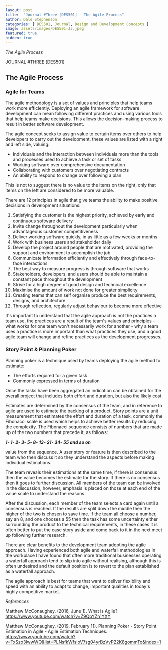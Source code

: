 ```yaml
---
layout: post
title:  "Journal #Three [DES501] - The Agile Process" 
author: Dale Stephenson
categories: [ DES501, Journal, Design and Development Concepts ]
image: assets/images/DES501-J3.jpeg
featured: true
hidden: true
---
```

<i>The Agile Process</i>

JOURNAL #THREE [DES501]

<h2>The Agile Process</h2>

<h3>Agile for Teams</h3>

The agile methodology is a set of values and principles that help teams work more efficiently. Deploying an agile framework for software development can mean following different practices and using various tools that help teams make decisions. This allows the decision-making process to result in better software development.

The agile concept seeks to assign value to certain items over others to help developers to carry out the development, these values are listed with a right and left side, valuing:

- Individuals and the interaction between individuals more than the tools and processes used to achieve a task or set of tasks
- Working software over comprehensive documentation
- Collaborating with customers over negotiating contracts
- An ability to respond to change over following a plan

This is not to suggest there is no value to the items on the right, only that items on the left are considered to be more valuable.

There are 12 principles in agile that give teams the ability to make positive decisions in development situations:

1. Satisfying the customer is the highest priority, achieved by early and continuous software delivery
2. Invite change throughout the development particularly when advantageous customer competitiveness 
3. Deliver working software quickly, in as little as a few weeks or months
4. Work with business users and stakeholder daily 
5. Develop the project around people that are motivated, providing the support and environment to accomplish the job
6. Communicate information efficiently and effectively through face-to-face interactions
7. The best way to measure progress is through software that works 
8. Stakeholders, developers, and users should be able to maintain a constant pace throughout the development
9. Strive for a high degree of good design and technical excellence 
10. Maximise the amount of work not done for greater simplicity 
11. Creating teams that can self organise produce the best requirements, designs, and architecture
12. Through reflection, regularly adjust behaviour to become more effective

It's important to understand that the agile approach is not the practices a team use, the practices are a result of the team's values and principles - what works for one team won't necessarily work for another - why a team uses a practice is more important than what practices they use, and a good agile team will change and refine practices as the development progresses.

<h3>Story Point & Planning Poker</h3>

Planning poker is a technique used by teams deploying the agile method to estimate:

- The efforts required for a given task
- Commonly expressed in terms of duration 

Once the tasks have been aggregated an indication can be obtained for the overall project that includes both effort and duration, but also the likely cost.

Estimates are determined by the consensus of the team, and in reference to agile are used to estimate the backlog of a product. Story points are a unit measurement that estimates the effort and duration of a task, commonly the Fibonacci scale is used which helps to achieve better results by reducing the complexity. The Fibonacci sequence consists of numbers that are made up of the two numbers that precede it, as follows:

<i><b>1- 1- 2- 3- 5- 8- 13- 21- 34- 55 and so on</b></i>

value from the sequence. A user story or feature is then described to the team who then discuss it so they understand the aspects before making individual estimations.

The team reveals their estimations at the same time, if there is consensus then the value becomes the estimate for the story. If there is no consensus then it goes to further discussion. All members of the team can be involved in the discussion, however, emphasis is placed on those at each end of the value scale to understand the reasons.

After the discussion, each member of the team selects a card again until a consensus is reached. If the results are split down the middle then the higher of the two is chosen to save time. If the team all choose a number, say an 8, and one chooses a 55 then the task has some uncertainty either surrounding the product to the technical requirements, in these cases it is often better to put the case story aside and come back to it in the next meet up following further research.

There are clear benefits to the development team adopting the agile approach. Having experienced both agile and waterfall methodologies in the workplace I have found that often more traditional businesses operating a waterfall approach tend to slip into agile without realising, although this is often undesired and the default position is to revert to the plan established as a waterfall approach.

The agile approach is best for teams that want to deliver flexibility and speed with an ability to adapt to change, important qualities in today's highly competitive market.

<i>References</i>

Matthew McConaughey. (2016, June 1). What is Agile? https://www.youtube.com/watch?v=Z9QbYZh1YXY

Matthew McConaughey. (2019, February 11). Planning Poker - Story Point Estimation in Agile - Agile Estimation Techniques. https://www.youtube.com/watch?v=TxSzo3lwwWQ&list=PLNsfkWfsIoV7sg04yrBzVvP22K8gommTo&index=1
